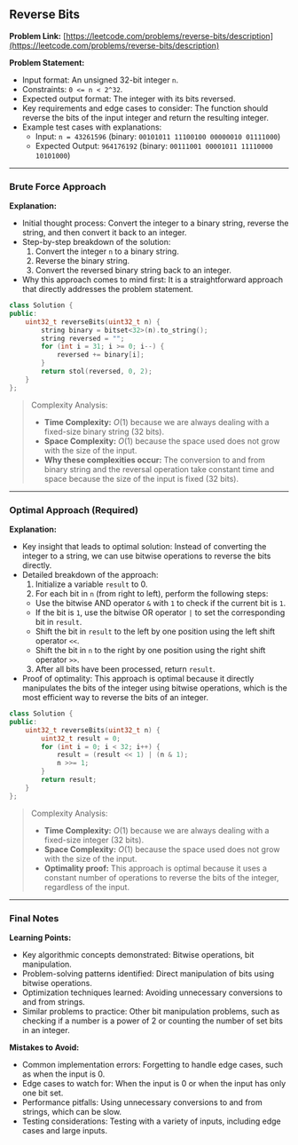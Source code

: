 ## Reverse Bits

**Problem Link:** [https://leetcode.com/problems/reverse-bits/description](https://leetcode.com/problems/reverse-bits/description)

**Problem Statement:**
- Input format: An unsigned 32-bit integer `n`.
- Constraints: `0 <= n < 2^32`.
- Expected output format: The integer with its bits reversed.
- Key requirements and edge cases to consider: The function should reverse the bits of the input integer and return the resulting integer.
- Example test cases with explanations:
  - Input: `n = 43261596` (binary: `00101011 11100100 00000010 01111000`)
  - Expected Output: `964176192` (binary: `00111001 00001011 11110000 10101000`)

---

### Brute Force Approach

**Explanation:**
- Initial thought process: Convert the integer to a binary string, reverse the string, and then convert it back to an integer.
- Step-by-step breakdown of the solution:
  1. Convert the integer `n` to a binary string.
  2. Reverse the binary string.
  3. Convert the reversed binary string back to an integer.
- Why this approach comes to mind first: It is a straightforward approach that directly addresses the problem statement.

```cpp
class Solution {
public:
    uint32_t reverseBits(uint32_t n) {
        string binary = bitset<32>(n).to_string();
        string reversed = "";
        for (int i = 31; i >= 0; i--) {
            reversed += binary[i];
        }
        return stol(reversed, 0, 2);
    }
};
```

> Complexity Analysis:
> - **Time Complexity:** $O(1)$ because we are always dealing with a fixed-size binary string (32 bits).
> - **Space Complexity:** $O(1)$ because the space used does not grow with the size of the input.
> - **Why these complexities occur:** The conversion to and from binary string and the reversal operation take constant time and space because the size of the input is fixed (32 bits).

---

### Optimal Approach (Required)

**Explanation:**
- Key insight that leads to optimal solution: Instead of converting the integer to a string, we can use bitwise operations to reverse the bits directly.
- Detailed breakdown of the approach:
  1. Initialize a variable `result` to 0.
  2. For each bit in `n` (from right to left), perform the following steps:
    - Use the bitwise AND operator `&` with `1` to check if the current bit is `1`.
    - If the bit is `1`, use the bitwise OR operator `|` to set the corresponding bit in `result`.
    - Shift the bit in `result` to the left by one position using the left shift operator `<<`.
    - Shift the bit in `n` to the right by one position using the right shift operator `>>`.
  3. After all bits have been processed, return `result`.
- Proof of optimality: This approach is optimal because it directly manipulates the bits of the integer using bitwise operations, which is the most efficient way to reverse the bits of an integer.

```cpp
class Solution {
public:
    uint32_t reverseBits(uint32_t n) {
        uint32_t result = 0;
        for (int i = 0; i < 32; i++) {
            result = (result << 1) | (n & 1);
            n >>= 1;
        }
        return result;
    }
};
```

> Complexity Analysis:
> - **Time Complexity:** $O(1)$ because we are always dealing with a fixed-size integer (32 bits).
> - **Space Complexity:** $O(1)$ because the space used does not grow with the size of the input.
> - **Optimality proof:** This approach is optimal because it uses a constant number of operations to reverse the bits of the integer, regardless of the input.

---

### Final Notes

**Learning Points:**
- Key algorithmic concepts demonstrated: Bitwise operations, bit manipulation.
- Problem-solving patterns identified: Direct manipulation of bits using bitwise operations.
- Optimization techniques learned: Avoiding unnecessary conversions to and from strings.
- Similar problems to practice: Other bit manipulation problems, such as checking if a number is a power of 2 or counting the number of set bits in an integer.

**Mistakes to Avoid:**
- Common implementation errors: Forgetting to handle edge cases, such as when the input is 0.
- Edge cases to watch for: When the input is 0 or when the input has only one bit set.
- Performance pitfalls: Using unnecessary conversions to and from strings, which can be slow.
- Testing considerations: Testing with a variety of inputs, including edge cases and large inputs.